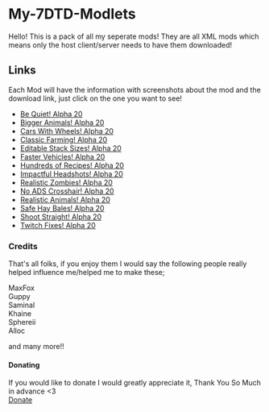# My-7DTD-Modlets
Hello! This is a pack of all my seperate mods! They are all XML mods which means only the host client/server needs to have them downloaded!
## Links
Each Mod will have the information with screenshots about the mod and the download link, just click on the one you want to see!
+ [Be Quiet! Alpha 20](../main/mds/be-quiet.md)
+ [Bigger Animals! Alpha 20](../main/mds/bigger-animals.md)
+ [Cars With Wheels! Alpha 20](../main/mds/car-wheels.md) 
+ [Classic Farming! Alpha 20](../main/mds/classic-farming.md)
+ [Editable Stack Sizes! Alpha 20](../main/mds/stack-sizes.md)
+ [Faster Vehicles! Alpha 20](../main/mds/fast-cars.md)
+ [Hundreds of Recipes! Alpha 20](../main/mds/recipes.md)
+ [Impactful Headshots! Alpha 20](../main/mds/be-quiet.md)
+ [Realistic Zombies! Alpha 20](../main/mds/realistic-zombies.md)
+ [No ADS Crosshair! Alpha 20](../main/mds/no-crosshair.md)
+ [Realistic Animals! Alpha 20](../main/mds/realistic-animals.md)
+ [Safe Hay Bales! Alpha 20](../main/mds/safe-hay.md)
+ [Shoot Straight! Alpha 20](../main/mds/shoot-straight.md)
+ [Twitch Fixes! Alpha 20](../main/mds/twitch.md)

### Credits
That's all folks, if you enjoy them I would say the following people really helped influence me/helped me to make these;    

MaxFox   
Guppy   
Saminal   
Khaine   
Sphereii   
Alloc   

and many more!!

#### Donating
If you would like to donate I would greatly appreciate it, Thank You So Much in advance <3    
[Donate](https://streamlabs.com/robbiew1337/tip)

